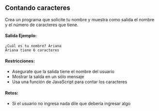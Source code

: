 ## Contando caracteres

Crea un programa que solicite tu nombre y muestra como salida el nombre y el número de caracteres que tiene.

#### Salida Ejemplo:
```
¿Cuál es tu nombre? Ariana
Ariana tiene 6 caracteres
```

#### Restricciones:
* Asegurate que la salida tiene el nombre del usuario
* Mostrar la salda en un sólo mensaje
* Usa una función de JavaScript para contar los caracteres

#### Retos:
* Si el usuario no ingresa nada dile que debería ingresar algo
